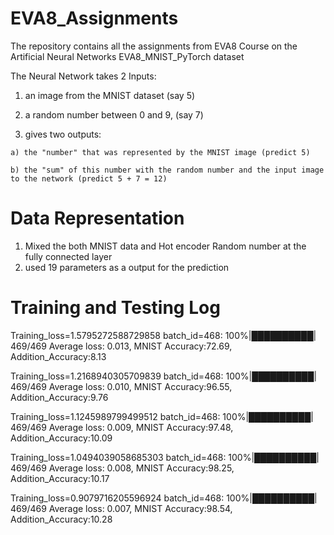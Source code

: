 # EVA8_Assignments
The repository contains all the assignments from EVA8 Course on the Artificial Neural Networks
EVA8_MNIST_PyTorch dataset

The Neural Network takes 2 Inputs:
  1. an image from the MNIST dataset (say 5)
  
  2. a random number between 0 and 9, (say 7)
  
  3. gives two outputs:
 
    a) the "number" that was represented by the MNIST image (predict 5)
    
    b) the "sum" of this number with the random number and the input image to the network (predict 5 + 7 = 12)
    
# Data Representation
  
1. Mixed the both MNIST data and Hot encoder Random number at the fully connected layer
2. used 19 parameters as a output for the prediction

# Training and Testing Log
    
 Training_loss=1.5795272588729858 batch_id=468: 100%|██████████| 469/469 
 Average loss: 0.013,   MNIST Accuracy:72.69,   Addition_Accuracy:8.13


Training_loss=1.2168940305709839 batch_id=468: 100%|██████████| 469/469 
Average loss: 0.010,   MNIST Accuracy:96.55,   Addition_Accuracy:9.76


Training_loss=1.1245989799499512 batch_id=468: 100%|██████████| 469/469 
Average loss: 0.009,   MNIST Accuracy:97.48,   Addition_Accuracy:10.09


Training_loss=1.0494039058685303 batch_id=468: 100%|██████████| 469/469 
Average loss: 0.008,   MNIST Accuracy:98.25,   Addition_Accuracy:10.17


Training_loss=0.9079716205596924 batch_id=468: 100%|██████████| 469/469 
Average loss: 0.007,   MNIST Accuracy:98.54,   Addition_Accuracy:10.28

